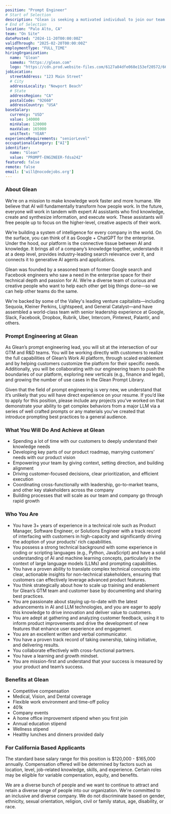 ```yaml
---
position: "Prompt Engineer"
# Start of Selection
description: "Glean is seeking a motivated individual to join our team as an Prompt Engineer in Palo Alto. This is an excellent opportunity to start your career in the Prompt Engineering with a company known for its commitment to quality, safety, and innovation."
# End of Selection
location: "Palo Alto, CA"
team: "On Site"
datePosted: "2024-11-20T00:00:00Z"
validThrough: "2025-02-20T00:00:00Z"
employmentType: "FULL_TIME"
hiringOrganization: 
  name: "Glean"
  sameAs: "https://glean.com"
  logo: "https://cdn.prod.website-files.com/6127a84dfe068e153ef20572/66ded1bc82df72f2e1d56eb7_Glean%20Logomark%20Blue.svg"
jobLocation:
  streetAddress: "123 Main Street"  
  # City
  addressLocality: "Newport Beach"
  # State   
  addressRegion: "CA"
  postalCode: "92660"
  addressCountry: "USA"
baseSalary:
  currency: "USD"
  value: 140000
  minValue: 120000    
  maxValue: 165000
  unitText: "YEAR"
experienceRequirements: "seniorLevel"
occupationalCategory: ["AI"]
identifier:
  name: "Glean"
  value: "PROMPT-ENGINEER-fdsa242"
featured: false
remote: false
email: ['will@nocodejobs.org']
---
```


### About Glean

We’re on a mission to make knowledge work faster and more humane. We believe that AI will fundamentally transform how people work. In the future, everyone will work in tandem with expert AI assistants who find knowledge, create and synthesize information, and execute work. These assistants will free people up to focus on the higher-level, creative aspects of their work.

We’re building a system of intelligence for every company in the world. On the surface, you can think of it as Google + ChatGPT for the enterprise. Under the hood, our platform is the connective tissue between AI and knowledge. It brings all of a company’s knowledge together, understands it at a deep level, provides industry-leading search relevance over it, and connects it to generative AI agents and applications.

Glean was founded by a seasoned team of former Google search and Facebook engineers who saw a need in the enterprise space for their technical depth and passion for AI. We’re a diverse team of curious and creative people who want to help each other get big things done—so we can help other teams do the same.

We're backed by some of the Valley's leading venture capitalists—including Sequoia, Kleiner Perkins, Lightspeed, and General Catalyst—and have assembled a world-class team with senior leadership experience at Google, Slack, Facebook, Dropbox, Rubrik, Uber, Intercom, Pinterest, Palantir, and others.

### Prompt Engineering at Glean

As Glean’s prompt engineering lead, you will sit at the intersection of our GTM and R&D teams. You will be working directly with customers to realize the full capabilities of Glean’s Work AI platform, through scaled enablement and by helping customers customize the platform for their specific needs. Additionally, you will be collaborating with our engineering team to push the boundaries of our platform, exploring new verticals (e.g., finance and legal), and growing the number of use cases in the Glean Prompt Library.

Given that the field of prompt engineering is very new, we understand that it’s unlikely that you will have direct experience on your resume. If you’d like to apply for this position, please include any projects you’ve worked on that demonstrate your ability to get complex behaviors from a major LLM via a series of well crafted prompts or any materials you’ve created that introduce prompting best practices to a general audience.

### What You Will Do And Achieve at Glean

- Spending a lot of time with our customers to deeply understand their knowledge needs
- Developing key parts of our product roadmap, marrying customers’ needs with our product vision
- Empowering your team by giving context, setting direction, and building alignment
- Driving customer-focused decisions, clear prioritization, and efficient execution
- Coordinating cross-functionally with leadership, go-to-market teams, and other key stakeholders across the company
- Building processes that will scale as our team and company go through rapid growth

### Who You Are

- You have 3+ years of experience in a technical role such as Product Manager, Software Engineer, or Solutions Engineer with a track record of interfacing with customers in high-capacity and significantly driving the adoption of your products' rich capabilities.
- You possess a strong technical background with some experience in coding or scripting languages (e.g., Python, JavaScript) and have a solid understanding of AI and machine learning concepts, particularly in the context of large language models (LLMs) and prompting capabilities.
- You have a proven ability to translate complex technical concepts into clear, actionable insights for non-technical stakeholders, ensuring that customers can effectively leverage advanced product features.
- You think strategically about how to scale up training and enablement for Glean’s GTM team and customer base by documenting and sharing best practices.
- You are passionate about staying up-to-date with the latest advancements in AI and LLM technologies, and you are eager to apply this knowledge to drive innovation and deliver value to customers.
- You are adept at gathering and analyzing customer feedback, using it to inform product improvements and drive the development of new features that enhance user experience and engagement.
- You are an excellent written and verbal communicator.
- You have a proven track record of taking ownership, taking initiative, and delivering results.
- You collaborate effectively with cross-functional partners.
- You have a learning and growth mindset.
- You are mission-first and understand that your success is measured by your product and team’s success.

### Benefits at Glean

- Competitive compensation
- Medical, Vision, and Dental coverage
- Flexible work environment and time-off policy
- 401k
- Company events
- A home office improvement stipend when you first join
- Annual education stipend
- Wellness stipend
- Healthy lunches and dinners provided daily

### For California Based Applicants

The standard base salary range for this position is $120,000 - $165,000 annually. Compensation offered will be determined by factors such as location, level, job-related knowledge, skills, and experience. Certain roles may be eligible for variable compensation, equity, and benefits.

We are a diverse bunch of people and we want to continue to attract and retain a diverse range of people into our organization. We're committed to an inclusive and diverse company. We do not discriminate based on gender, ethnicity, sexual orientation, religion, civil or family status, age, disability, or race.
